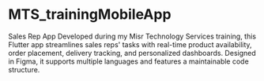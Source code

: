 # MTS_trainingMobileApp
Sales Rep App Developed during my Misr Technology Services training, this Flutter app streamlines sales reps' tasks with real-time product availability, order placement, delivery tracking, and personalized dashboards. Designed in Figma, it supports multiple languages and features a maintainable code structure.
